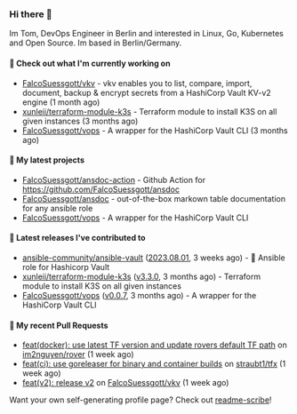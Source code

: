 ### Hi there 👋

Im Tom, DevOps Engineer in Berlin and interested in Linux, Go, Kubernetes and Open Source.
Im based in Berlin/Germany.

#### 👷 Check out what I'm currently working on

- [FalcoSuessgott/vkv](https://github.com/FalcoSuessgott/vkv) - vkv enables you to list, compare, import, document, backup &amp; encrypt secrets from a HashiCorp Vault KV-v2 engine (1 month ago)
- [xunleii/terraform-module-k3s](https://github.com/xunleii/terraform-module-k3s) - Terraform module to install K3S on all given instances (3 months ago)
- [FalcoSuessgott/vops](https://github.com/FalcoSuessgott/vops) - A wrapper for the HashiCorp Vault CLI (3 months ago)

#### 🌱 My latest projects

- [FalcoSuessgott/ansdoc-action](https://github.com/FalcoSuessgott/ansdoc-action) - Github Action for https://github.com/FalcoSuessgott/ansdoc
- [FalcoSuessgott/ansdoc](https://github.com/FalcoSuessgott/ansdoc) - out-of-the-box markown table documentation for any ansible role
- [FalcoSuessgott/vops](https://github.com/FalcoSuessgott/vops) - A wrapper for the HashiCorp Vault CLI

#### 🔭 Latest releases I've contributed to

- [ansible-community/ansible-vault](https://github.com/ansible-community/ansible-vault) ([2023.08.01](https://github.com/ansible-community/ansible-vault/releases/tag/2023.08.01), 3 weeks ago) - :key: Ansible role for Hashicorp Vault
- [xunleii/terraform-module-k3s](https://github.com/xunleii/terraform-module-k3s) ([v3.3.0](https://github.com/xunleii/terraform-module-k3s/releases/tag/v3.3.0), 3 months ago) - Terraform module to install K3S on all given instances
- [FalcoSuessgott/vops](https://github.com/FalcoSuessgott/vops) ([v0.0.7](https://github.com/FalcoSuessgott/vops/releases/tag/v0.0.7), 3 months ago) - A wrapper for the HashiCorp Vault CLI

#### 🔨 My recent Pull Requests

- [feat(docker): use latest TF version and update rovers default TF path](https://github.com/im2nguyen/rover/pull/131) on [im2nguyen/rover](https://github.com/im2nguyen/rover) (1 week ago)
- [feat(ci): use goreleaser for binary and container builds](https://github.com/straubt1/tfx/pull/74) on [straubt1/tfx](https://github.com/straubt1/tfx) (1 week ago)
- [feat(v2): release v2](https://github.com/FalcoSuessgott/vkv/pull/152) on [FalcoSuessgott/vkv](https://github.com/FalcoSuessgott/vkv) (1 week ago)

Want your own self-generating profile page? Check out [readme-scribe](https://github.com/muesli/readme-scribe)!